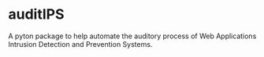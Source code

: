 # auditIPS
A pyton package to help automate the auditory process of Web Applications Intrusion Detection and Prevention Systems.
